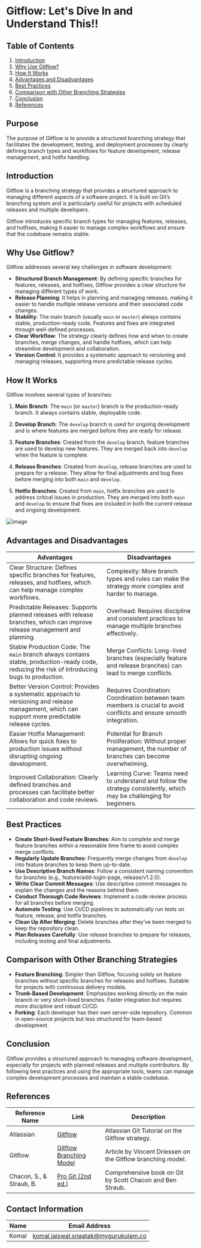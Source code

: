 # Gitflow: Let's Dive In and Understand This!!

## Table of Contents
1. [Introduction](#introduction)
2. [Why Use Gitflow?](#why-use-gitflow)
3. [How It Works](#how-it-works)
4. [Advantages and Disadvantages](#advantages-and-disadvantages)
5. [Best Practices](#best-practices)
6. [Comparison with Other Branching Strategies](#comparison-with-other-branching-strategies)
7. [Conclusion](#conclusion)
8. [References](#references)

## Purpose

The purpose of Gitflow is to provide a structured branching strategy that facilitates the development, testing, and deployment processes by clearly defining branch types and workflows for feature development, release management, and hotfix handling.

## Introduction

Gitflow is a branching strategy that provides a structured approach to managing different aspects of a software project. It is built on Git’s branching system and is particularly useful for projects with scheduled releases and multiple developers.

Gitflow introduces specific branch types for managing features, releases, and hotfixes, making it easier to manage complex workflows and ensure that the codebase remains stable.

## Why Use Gitflow?

Gitflow addresses several key challenges in software development:

- **Structured Branch Management**: By defining specific branches for features, releases, and hotfixes, Gitflow provides a clear structure for managing different types of work.
- **Release Planning**: It helps in planning and managing releases, making it easier to handle multiple release versions and their associated code changes.
- **Stability**: The main branch (usually `main` or `master`) always contains stable, production-ready code. Features and fixes are integrated through well-defined processes.
- **Clear Workflow**: The strategy clearly defines how and when to create branches, merge changes, and handle hotfixes, which can help streamline development and collaboration.
- **Version Control**: It provides a systematic approach to versioning and managing releases, supporting more predictable release cycles.

## How It Works

Gitflow involves several types of branches:

1. **Main Branch**: The `main` (or `master`) branch is the production-ready branch. It always contains stable, deployable code.

2. **Develop Branch**: The `develop` branch is used for ongoing development and is where features are merged before they are ready for release.

3. **Feature Branches**: Created from the `develop` branch, feature branches are used to develop new features. They are merged back into `develop` when the feature is complete.

4. **Release Branches**: Created from `develop`, release branches are used to prepare for a release. They allow for final adjustments and bug fixes before merging into both `main` and `develop`.

5. **Hotfix Branches**: Created from `main`, hotfix branches are used to address critical issues in production. They are merged into both `main` and `develop` to ensure that fixes are included in both the current release and ongoing development.

![image](https://github.com/user-attachments/assets/d5f531d7-9549-4f06-9cd1-35aaeb858412)

## Advantages and Disadvantages

| **Advantages**                                 | **Disadvantages**                                          |
|------------------------------------------------|------------------------------------------------------------|
| Clear Structure: Defines specific branches for features, releases, and hotfixes, which can help manage complex workflows. | Complexity: More branch types and rules can make the strategy more complex and harder to manage. |
| Predictable Releases: Supports planned releases with release branches, which can improve release management and planning. | Overhead: Requires discipline and consistent practices to manage multiple branches effectively. |
| Stable Production Code: The `main` branch always contains stable, production-ready code, reducing the risk of introducing bugs to production. | Merge Conflicts: Long-lived branches (especially feature and release branches) can lead to merge conflicts. |
| Better Version Control: Provides a systematic approach to versioning and release management, which can support more predictable release cycles. | Requires Coordination: Coordination between team members is crucial to avoid conflicts and ensure smooth integration. |
| Easier Hotfix Management: Allows for quick fixes to production issues without disrupting ongoing development. | Potential for Branch Proliferation: Without proper management, the number of branches can become overwhelming. |
| Improved Collaboration: Clearly defined branches and processes can facilitate better collaboration and code reviews. | Learning Curve: Teams need to understand and follow the strategy consistently, which may be challenging for beginners. |

## Best Practices

- **Create Short-lived Feature Branches**: Aim to complete and merge feature branches within a reasonable time frame to avoid complex merge conflicts.
- **Regularly Update Branches**: Frequently merge changes from `develop` into feature branches to keep them up-to-date.
- **Use Descriptive Branch Names**: Follow a consistent naming convention for branches (e.g., feature/add-login-page, release/v1.2.0).
- **Write Clear Commit Messages**: Use descriptive commit messages to explain the changes and the reasons behind them.
- **Conduct Thorough Code Reviews**: Implement a code review process for all branches before merging.
- **Automate Testing**: Use CI/CD pipelines to automatically run tests on feature, release, and hotfix branches.
- **Clean Up After Merging**: Delete branches after they’ve been merged to keep the repository clean.
- **Plan Releases Carefully**: Use release branches to prepare for releases, including testing and final adjustments.

## Comparison with Other Branching Strategies

- **Feature Branching**: Simpler than Gitflow, focusing solely on feature branches without specific branches for releases and hotfixes. Suitable for projects with continuous delivery models.
- **Trunk-Based Development**: Emphasizes working directly on the main branch or very short-lived branches. Faster integration but requires more discipline and robust CI/CD.
- **Forking**: Each developer has their own server-side repository. Common in open-source projects but less structured for team-based development.

## Conclusion

Gitflow provides a structured approach to managing software development, especially for projects with planned releases and multiple contributors. By following best practices and using the appropriate tools, teams can manage complex development processes and maintain a stable codebase.

## References

| Reference Name | Link                                                                 | Description                                                      |
|----------------|----------------------------------------------------------------------|------------------------------------------------------------------|
| Atlassian      | [Gitflow](https://www.atlassian.com/git/tutorials/comparing-workflows/gitflow-workflow) | Atlassian Git Tutorial on the Gitflow strategy.                  |
| Gitflow        | [Gitflow Branching Model](https://nvie.com/posts/a-successful-git-branching-model/) | Article by Vincent Driessen on the Gitflow branching model.      |
| Chacon, S., & Straub, B. | [Pro Git (2nd ed.)](https://git-scm.com/book/en/v2) | Comprehensive book on Git by Scott Chacon and Ben Straub.        |


## Contact Information 
| Name | Email Address |
|:---:|:---:|
| Komal | komal.jaiswal.snaatak@mygurukulam.co |

